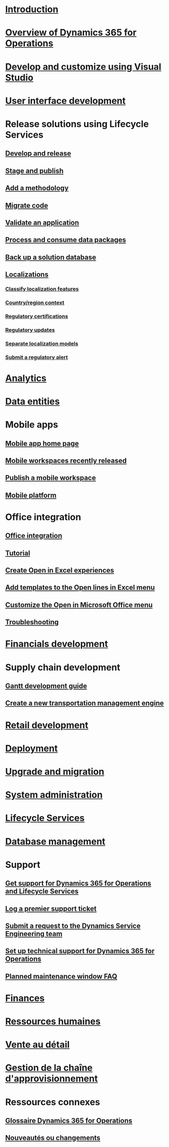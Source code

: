 # [Introduction](index.md)

# [Overview of Dynamics 365 for Operations](get-started/TOC.md)

# [Develop and customize using Visual Studio](dev-tools/TOC.md)

# [User interface development](user-interface/TOC.md)

# Release solutions using Lifecycle Services
## [Develop and release](lcs-solutions/lcs-solutions-app-source.md)
## [Stage and publish](lcs-solutions/marketing-content-lcs-solutions.md)
## [Add a methodology](lcs-solutions/methodologies-lcs-solutions.md)
## [Migrate code](lcs-solutions/code-migration-lcs-solutions.md)
## [Validate an application](lcs-solutions/app-validation-lcs-solutions.md)
## [Process and consume data packages](lcs-solutions/process-data-packages-lcs-solutions.md)
## [Back up a solution database](lcs-solutions/database-backup-lcs-solutions.md)

## [Localizations](lcs-solutions/country-region.md)
### [Classify localization features](lcs-solutions/classify-localization-features.md)
### [Country/region context](lcs-solutions/apply-country-context.md)
### [Regulatory certifications](lcs-solutions/regulatory-certifications.md)
### [Regulatory updates](lcs-solutions/regulatory-watch-communication.md)
### [Separate localization models](lcs-solutions/separate-localization-models.md)
### [Submit a regulatory alert](lcs-solutions/submit-localization-alerts.md)


# [Analytics](analytics/TOC.md)

# [Data entities](data-entities/TOC.md)

# Mobile apps
## [Mobile app home page](mobile-apps/Mobile-app-home-page.md)
## [Mobile workspaces recently released](mobile-apps/mobile-workspaces-released.md)
## [Publish a mobile workspace](mobile-apps/publish-mobile-workspace.md)
## [Mobile platform](mobile-apps/mobile-platform.md)

# Office integration
## [Office integration](office-integration/office-integration.md)
## [Tutorial](office-integration/office-integration-tutorial.md)
## [Create Open in Excel experiences](office-integration/office-integration-edit-excel.md)
## [Add templates to the Open lines in Excel menu](user-interface/add-templates-open-lines-excel-menu.md)
## [Customize the Open in Microsoft Office menu](office-integration/customize-open-office-menu.md)
## [Troubleshooting](office-integration/office-integration-troubleshooting.md)

# [Financials development](financial/TOC.md)

# Supply chain development
## [Gantt development guide](user-interface/gantt-development-guide.md)
## [Create a new transportation management engine](/dynamics365/operations/supply-chain/transportation/create-new-transportation-management-engine?toc=/dynamics365/operations/dev-itpro/toc.json)

# [Retail development](/dynamics365/operations/retail/dev-itpro/dev-retail-home-page)

# [Deployment](deployment/TOC.md)

# [Upgrade and migration](migration-upgrade/TOC.md)

# [System administration](sysadmin/TOC.md)

# [Lifecycle Services](lifecycle-services/TOC.md)

# [Database management](database/TOC.md)

# Support
## [Get support for Dynamics 365 for Operations and Lifecycle Services](lifecycle-services/lcs-support.md)
## [Log a premier support ticket](lifecycle-services/premier-support.md)
## [Submit a request to the Dynamics Service Engineering team](lifecycle-services/submit-request-dynamics-service-engineering-team.md)
## [Set up technical support for Dynamics 365 for Operations](lifecycle-services/support-experience.md) 
## [Planned maintenance window FAQ](lifecycle-services/planned-maintenance-window-faq.md) 

# [Finances](/dynamics365/operations/financials/index)

# [Ressources humaines](/dynamics365/operations/human-resources/index)

# [Vente au détail](/dynamics365/operations/retail/index)

# [Gestion de la chaîne d'approvisionnement](/dynamics365/operations/supply-chain/index)

# Ressources connexes
## [Glossaire Dynamics 365 for Operations](/dynamics365/operations/get-started/glossary?toc=/dynamics365/operations/dev-itpro/toc.json)
## [Nouveautés ou changements](get-started/whats-new-changed.md)





